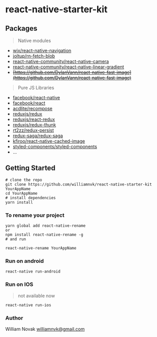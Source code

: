 # react-native-starter-kit

## Packages

> Native modules

- [wix/react-native-navigation](https://wix.github.io/react-native-navigation/v2/#/)
- [joltup/rn-fetch-blob](https://github.com/joltup/rn-fetch-blob)
- [react-native-community/react-native-camera](https://github.com/react-native-community/react-native-camera)
- [react-native-community/react-native-linear-gradient](https://github.com/react-native-community/react-native-linear-gradient)
- ~~[https://github.com/DylanVann/react-native-fast-image](https://github.com/DylanVann/react-native-fast-image)~~

> Pure JS Libraries

- [facebook/react-native](https://github.com/facebook/react-native)
- [facebook/react](https://github.com/facebook/react)
- [acdlite/recompose](https://github.com/acdlite/recompose)
- [reduxjs/redux](https://github.com/reduxjs/redux)
- [reduxjs/react-redux](https://github.com/reduxjs/react-redux)
- [reduxjs/redux-thunk](https://github.com/reduxjs/redux-thunk)
- [rt2zz/redux-persist](https://github.com/rt2zz/redux-persist)
- [redux-saga/redux-saga](https://github.com/redux-saga/redux-saga)
- [kfiroo/react-native-cached-image](https://github.com/kfiroo/react-native-cached-image)
- [styled-components/styled-components](https://github.com/styled-components/styled-components)
- ...

## Getting Started

```
# clone the repo
git clone https://github.com/williamnvk/react-native-starter-kit YourAppName
cd YourAppName
# install dependencies
yarn install
```

### To rename your project

```
yarn global add react-native-rename
or
npm install react-native-rename -g
# and run

react-native-rename YourAppName
```

### Run on android

```
react-native run-android
```

### Run on IOS

> not available now

```
react-native run-ios
```

### Author

William Novak <williamnvk@gmail.com>
